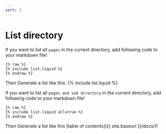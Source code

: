 ```yaml
---
sort: 2
---
```


# List directory

If you want to list all `pages` in the current directory, add following code to your markdown file!

    {% raw %}
    {% include list.liquid %}
    {% endraw %}

Then Generate a list like this:
{% include list.liquid %}

If you want to list all `pages and sub directory` in the current directory, add following code to your markdown file!

    {% raw %}
    {% include list.liquid all=true %}
    {% endraw %}

Then Generate a list like this [table of contents]({{ site.baseurl }}/docs/)!
